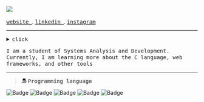 ![](https://readme-typing-svg.demolab.com?font=Fira+Code&pause=1000&color=EDEDED&random=false&width=435&lines=Hello,+my+name+is+Guilherme!)

<samp><a href="">website </a></samp>. <samp><a href=""> linkedin </a></samp>. <samp><a href=""> instagram</a></samp>

 <hr>

<details><summary><samp>click </samp></summary>
  
```rust
public class Main {
    public static void main(String[] args) {
        System.out.println("Welcome!");
    }
}

```
<br>




</details>


<samp>I am a student of Systems Analysis and Development. Currently, I am learning more about the C language, web frameworks, and other tools</samp>

<hr>

<blockquote>
 <img width="13" src="my_computer_animated_commission_by_wrim_d5iuujc.gif"> <samp><b>Programming language</b></samp>
</blockquote>

![Badge](https://img.shields.io/badge/Html-informational?style=flat&logo=htmlt&logoColor=black&color=ffffff)
![Badge](https://img.shields.io/badge/Css-informational?style=flat&logo=css&logoColor=black&color=ffffff)
![Badge](https://img.shields.io/badge/JavaScript-informational?style=flat&logo=Javascript&logoColor=black&color=ffffff)
![Badge](https://img.shields.io/badge/Lua-informational?style=flat&logo=Lua&logoColor=black&color=ffffff)
![Badge](https://img.shields.io/badge/Dart-informational?style=flat&logo=Dart&logoColor=black&color=ffffff)





